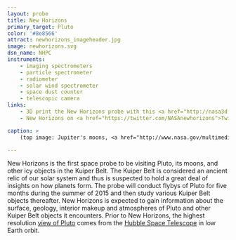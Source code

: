 ```yaml
---
layout: probe
title: New Horizons
primary_target: Pluto
color: '#8e8566'
attract: newhorizons_imageheader.jpg
image: newhorizons.svg
dsn_name: NHPC
instruments:
    - imaging spectrometers
    - particle spectrometer
    - radiometer
    - solar wind spectrometer
    - space dust counter
    - telescopic camera
links:
    - 3D print the New Horizons probe with this <a href="http://nasa3d.arc.nasa.gov/detail/new-horizons">.stl file</a>
    - New Horizons on <a href="https://twitter.com/NASAnewhorizons">Twitter</a>

caption: >
    (top image: Jupiter's moons, <a href="http://www.nasa.gov/multimedia/imagegallery/image_feature_1560.html">Io, Europa, Ganymede and Callisto</a> taken by New Horizons on its way to Pluto, NASA/JHU-APL/Southwest Research Institute)

---
```

New Horizons is the first space probe to be visiting Pluto, its moons, and other icy objects in the Kuiper Belt. The Kuiper Belt is considered an ancient relic of our solar system and thus is suspected to hold a great deal of insights on how planets form. The probe will conduct flybys of Pluto for five months during the summer of 2015 and then study various Kuiper Belt objects thereafter. New Horizons is expected to gain information about the surface, geology, interior makeup and atmospheres of Pluto and other Kuiper Belt objects it encounters. Prior to New Horizons, the highest resolution <a href="http://www.nasa.gov/mission_pages/hubble/science/pluto-20100204.html">view of Pluto</a> comes from the <a href="https://en.wikipedia.org/wiki/Hubble_Space_Telescope">Hubble Space Telescope</a> in low Earth orbit.

